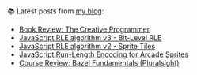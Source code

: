 
📚 Latest posts from <a href="https://blog.kartones.net/">my blog</a>:

<!--START_SECTION:blogposts-->
* [Book Review: The Creative Programmer](https:&#x2F;&#x2F;blog.kartones.net&#x2F;post&#x2F;book-review-the-creative-programmer&#x2F;)
* [JavaScript RLE algorithm v3 - Bit-Level RLE](https:&#x2F;&#x2F;blog.kartones.net&#x2F;post&#x2F;js-rle-algorithm-v3-bit-level-rle&#x2F;)
* [JavaScript RLE algorithm v2 - Sprite Tiles](https:&#x2F;&#x2F;blog.kartones.net&#x2F;post&#x2F;js-rle-algorithm-v2-sprite-tiles&#x2F;)
* [JavaScript Run-Length Encoding for Arcade Sprites](https:&#x2F;&#x2F;blog.kartones.net&#x2F;post&#x2F;js-rle-run-length-encoding-for-arcade-sprites&#x2F;)
* [Course Review: Bazel Fundamentals (Pluralsight)](https:&#x2F;&#x2F;blog.kartones.net&#x2F;post&#x2F;course-review-bazel-fundamentals-pluralsight&#x2F;)
<!--END_SECTION:blogposts-->

